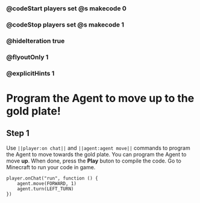 ### @codeStart players set @s makecode 0
### @codeStop players set @s makecode 1

### @hideIteration true 
### @flyoutOnly 1
### @explicitHints 1


# Program the Agent to move up to the gold plate!

## Step 1
Use ``||player:on chat||`` and  ``||agent:agent move||`` commands to program the Agent to move towards the gold plate. You can program the Agent to move **up**. When done, press the **Play** buton to compile the code. Go to Minecraft to run your code in game.



```ghost
player.onChat("run", function () {
    agent.move(FORWARD, 1)
    agent.turn(LEFT_TURN)
})

```  